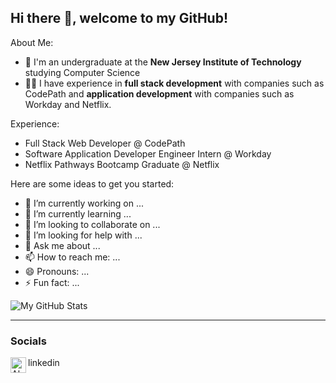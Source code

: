 ## Hi there 👋, welcome to my GitHub!

About Me: 
- 📍 I'm an undergraduate at the **New Jersey Institute of Technology** studying Computer Science
- 👩‍💻 I have experience in **full stack development** with companies such as CodePath and **application development** with companies such as Workday and Netflix.

Experience:
- Full Stack Web Developer @ CodePath
- Software Application Developer Engineer Intern @ Workday
- Netflix Pathways Bootcamp Graduate @ Netflix 
  
Here are some ideas to get you started:

- 🔭 I’m currently working on ...
- 🌱 I’m currently learning ...
- 👯 I’m looking to collaborate on ...
- 🤔 I’m looking for help with ...
- 💬 Ask me about ...
- 📫 How to reach me: ...
- 😄 Pronouns: ...
- ⚡ Fun fact: ...

![My GitHub Stats](https://github-readme-stats.vercel.app/api?username=katherinj)

---
### Socials
linkedin
[<img align="left" alt="Alexa | Discord" width="25px" src="https://cdn0.iconfinder.com/data/icons/free-social-media-set/24/discord-512.png"/>][discord]

[discord]: https://discord.gg/qpAxYaF
[linkedin]: https://www.linkedin.com/in/katherin-jimenez-2a7876220/
[portfolio]: https://www.katherin.io
